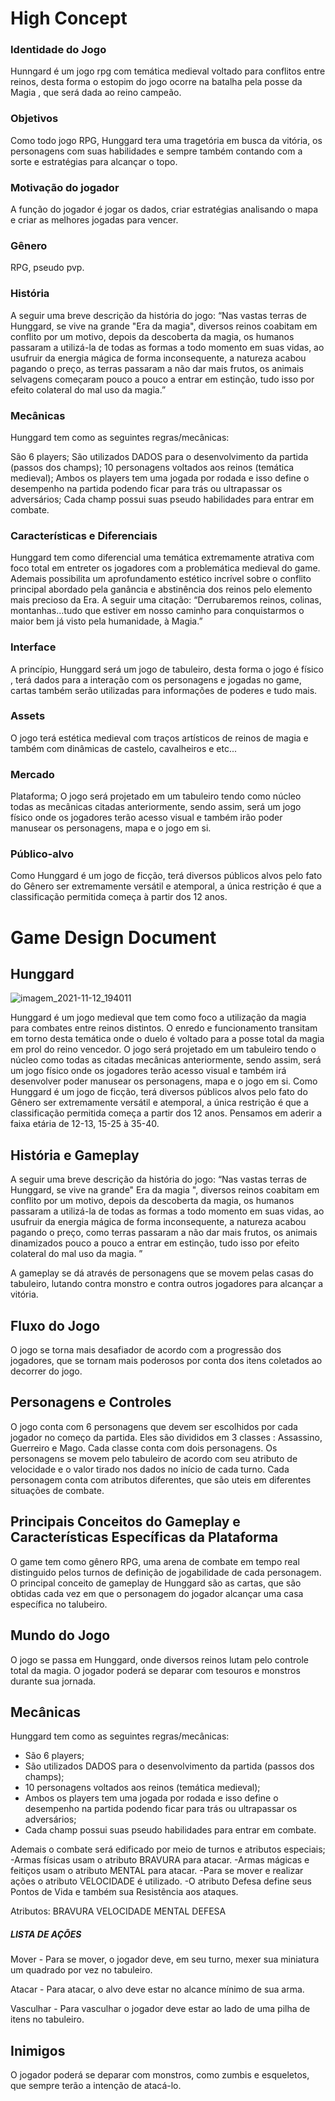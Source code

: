 # High Concept

### Identidade do Jogo
Hunngard é um jogo rpg com temática medieval voltado para conflitos entre reinos, desta forma o estopim do jogo ocorre na batalha pela posse da Magia , que será dada ao reino  campeão. 

### Objetivos
Como  todo jogo RPG, Hunggard tera uma tragetória em busca da vitória, os personagens com suas habilidades e sempre também contando com a sorte e estratégias para  alcançar o topo.

### Motivação do jogador
A função do jogador é jogar os dados, criar estratégias analisando o mapa e criar as melhores jogadas para vencer.

### Gênero
RPG, pseudo pvp.

### História
A seguir uma breve descrição da história do jogo: “Nas vastas terras de Hunggard, se vive na grande "Era da magia", diversos reinos coabitam em conflito por um motivo, depois da descoberta da magia, os humanos passaram a utilizá-la de todas as formas a todo momento em suas vidas, ao usufruir da energia mágica de forma inconsequente, a natureza acabou pagando o preço, as terras passaram a não dar mais frutos, os animais selvagens começaram pouco a pouco a entrar em estinção, tudo isso por efeito colateral do mal uso da magia.”

### Mecânicas
Hunggard tem como as seguintes regras/mecânicas:

São 6 players;
São utilizados DADOS para o desenvolvimento da partida (passos dos champs);
10 personagens voltados aos reinos (temática medieval);
Ambos os players tem uma jogada por rodada e isso define o desempenho na partida podendo ficar para trás ou ultrapassar os adversários;
Cada champ possui suas pseudo habilidades para entrar em combate.

### Características e Diferenciais
Hunggard tem como diferencial uma temática extremamente atrativa com foco total em entreter os jogadores com a problemática medieval do game. Ademais possibilita um aprofundamento estético incrível sobre o conflito principal abordado pela ganância e abstinência dos reinos pelo elemento mais precioso da Era. A seguir uma citação: “Derrubaremos reinos, colinas, montanhas…tudo que estiver em nosso caminho para conquistarmos o maior bem já visto pela humanidade, à Magia.”

### Interface
A princípio, Hunggard será um jogo de tabuleiro, desta forma  o jogo é físico , terá dados para a interação com os personagens e jogadas no game, cartas também serão utilizadas para informações de poderes e tudo mais.

### Assets
O jogo terá estética medieval com traços artísticos de reinos de magia e  também com dinâmicas de castelo, cavalheiros e etc...

### Mercado
Plataforma;
O jogo será projetado em um tabuleiro tendo como núcleo todas as mecânicas citadas anteriormente, sendo assim, será um jogo físico onde os jogadores terão acesso visual e também irão poder manusear os personagens, mapa e o jogo em si.


### Público-alvo
Como Hunggard é um jogo de ficção, terá diversos públicos alvos pelo fato do Gênero ser extremamente versátil e atemporal, a única restrição é que a classificação permitida começa à partir dos 12 anos.


# Game Design Document
 
## Hunggard

![imagem_2021-11-12_194011](https://user-images.githubusercontent.com/89281859/141571615-ff8695e5-78eb-4b30-9758-b40d728bc87a.png)


Hunggard é um jogo medieval que tem como foco a utilização da magia para combates entre reinos distintos. O enredo e funcionamento transitam em torno desta temática onde o duelo é voltado para a posse total da magia em prol do reino vencedor. O jogo será projetado em um tabuleiro tendo o núcleo como todas as citadas mecânicas anteriormente, sendo assim, será um jogo físico onde os jogadores terão acesso visual e também irá desenvolver poder manusear os personagens, mapa e o jogo em si. Como Hunggard é um jogo de ficção, terá diversos públicos alvos pelo fato do Gênero ser extremamente versátil e atemporal, a única restrição é que a classificação permitida começa a partir dos 12 anos. Pensamos em aderir a faixa etária de 12-13, 15-25 à 35-40.

## História e Gameplay

A seguir uma breve descrição da história do jogo: “Nas vastas terras de Hunggard, se vive na grande" Era da magia ", diversos reinos coabitam em conflito por um motivo, depois da descoberta da magia, os humanos passaram a utilizá-la de todas as formas a todo momento em suas vidas, ao usufruir da energia mágica de forma inconsequente, a natureza acabou pagando o preço, como terras passaram a não dar mais frutos, os animais dinamizados pouco a pouco a entrar em estinção, tudo isso por efeito colateral do mal uso da magia. ” 

A gameplay se dá através de personagens que se movem pelas casas do tabuleiro, lutando contra monstro e contra outros jogadores para alcançar a vitória.



## Fluxo do Jogo

O jogo se torna mais desafiador de acordo com a progressão dos jogadores, que se tornam mais poderosos por conta dos itens coletados ao decorrer do jogo.

## Personagens e Controles

O jogo conta com 6 personagens que devem ser escolhidos por cada jogador no começo da partida. Eles são divididos em 3 classes : Assassino, Guerreiro e Mago. Cada classe conta com dois personagens. Os personagens se movem pelo tabuleiro de acordo com seu atributo de velocidade e o valor tirado nos dados no início de cada turno. Cada personagem conta com atributos diferentes, que são uteis em diferentes situações de combate.

## Principais Conceitos do Gameplay e Características Específicas da Plataforma

O game tem como gênero RPG, uma arena de combate em tempo real distinguido pelos turnos de definição de jogabilidade de cada personagem. O principal conceito de gameplay de Hunggard são as cartas, que são obtidas cada vez em que o personagem do jogador alcançar uma casa específica no talubeiro.

## Mundo do Jogo

O jogo se passa em Hunggard, onde diversos reinos lutam pelo controle total da magia. O jogador poderá se deparar com tesouros e monstros durante sua jornada.

## Mecânicas

Hunggard tem como as seguintes regras/mecânicas:
* São 6 players;
* São utilizados DADOS para o desenvolvimento da partida (passos dos
champs);
* 10 personagens voltados aos reinos (temática medieval);
* Ambos os players tem uma jogada por rodada e isso define o desempenho
na partida podendo ficar para trás ou ultrapassar os adversários;
* Cada champ possui suas pseudo habilidades para entrar em combate.

Ademais o combate será edificado por meio de turnos e atributos especiais;
-Armas físicas usam o atributo BRAVURA para atacar.
-Armas mágicas e feitiços usam o atributo MENTAL para atacar.
-Para se mover e realizar ações o atributo VELOCIDADE é utilizado.
-O atributo Defesa define seus Pontos de Vida e também sua Resistência aos ataques.

Atributos:
BRAVURA 
VELOCIDADE
MENTAL
DEFESA

##### LISTA DE AÇÕES
Mover - Para se mover, o jogador deve, em seu turno, mexer sua miniatura um quadrado por vez no tabuleiro.

Atacar - Para atacar, o alvo deve estar no alcance mínimo de sua arma.

Vasculhar - Para vasculhar o jogador deve estar ao lado de uma pilha de itens no tabuleiro.

## Inimigos

O jogador poderá se deparar com monstros, como zumbis e esqueletos, que sempre terão a intenção de atacá-lo.


